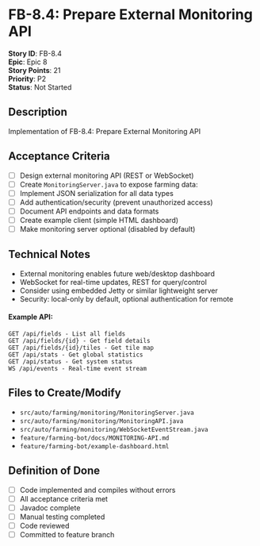 # FB-8.4: Prepare External Monitoring API

**Story ID**: FB-8.4  
**Epic**: Epic 8  
**Story Points**: 21  
**Priority**: P2  
**Status**: Not Started  

## Description
Implementation of FB-8.4: Prepare External Monitoring API

## Acceptance Criteria
- [ ] Design external monitoring API (REST or WebSocket)
- [ ] Create `MonitoringServer.java` to expose farming data:
- [ ] Implement JSON serialization for all data types
- [ ] Add authentication/security (prevent unauthorized access)
- [ ] Document API endpoints and data formats
- [ ] Create example client (simple HTML dashboard)
- [ ] Make monitoring server optional (disabled by default)

## Technical Notes
- External monitoring enables future web/desktop dashboard
- WebSocket for real-time updates, REST for query/control
- Consider using embedded Jetty or similar lightweight server
- Security: local-only by default, optional authentication for remote

#### Example API:
```
GET /api/fields - List all fields
GET /api/fields/{id} - Get field details
GET /api/fields/{id}/tiles - Get tile map
GET /api/stats - Get global statistics
GET /api/status - Get system status
WS /api/events - Real-time event stream
```

## Files to Create/Modify
- `src/auto/farming/monitoring/MonitoringServer.java`
- `src/auto/farming/monitoring/MonitoringAPI.java`
- `src/auto/farming/monitoring/WebSocketEventStream.java`
- `feature/farming-bot/docs/MONITORING-API.md`
- `feature/farming-bot/example-dashboard.html`

## Definition of Done
- [ ] Code implemented and compiles without errors
- [ ] All acceptance criteria met
- [ ] Javadoc complete
- [ ] Manual testing completed
- [ ] Code reviewed
- [ ] Committed to feature branch
